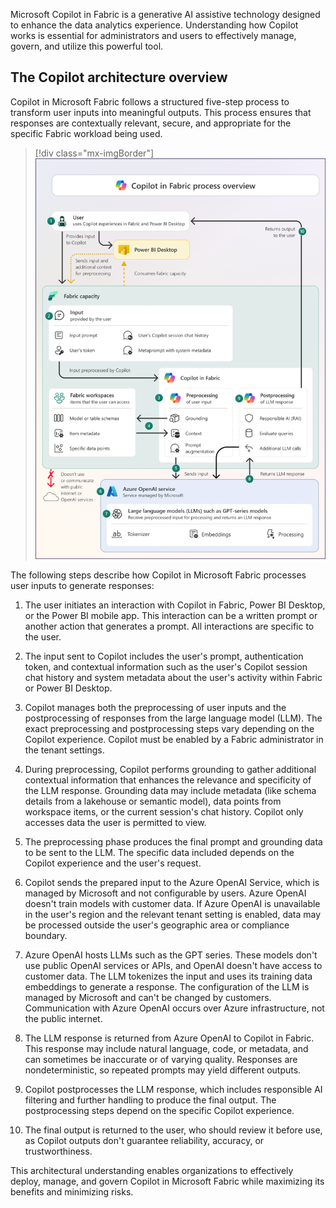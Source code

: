 Microsoft Copilot in Fabric is a generative AI assistive technology designed to enhance the data analytics experience. Understanding how Copilot works is essential for administrators and users to effectively manage, govern, and utilize this powerful tool.

## The Copilot architecture overview

Copilot in Microsoft Fabric follows a structured five-step process to transform user inputs into meaningful outputs. This process ensures that responses are contextually relevant, secure, and appropriate for the specific Fabric workload being used.

> [!div class="mx-imgBorder"]
> [![Diagram showing the process flow of how Copilot in Fabric works.](../media/copilot-fabric-overview-diagram.png)](../media/copilot-fabric-overview-diagram.png#lightbox)

The following steps describe how Copilot in Microsoft Fabric processes user inputs to generate responses:

1. The user initiates an interaction with Copilot in Fabric, Power BI Desktop, or the Power BI mobile app. This interaction can be a written prompt or another action that generates a prompt. All interactions are specific to the user.

2. The input sent to Copilot includes the user's prompt, authentication token, and contextual information such as the user's Copilot session chat history and system metadata about the user's activity within Fabric or Power BI Desktop.

3. Copilot manages both the preprocessing of user inputs and the postprocessing of responses from the large language model (LLM). The exact preprocessing and postprocessing steps vary depending on the Copilot experience. Copilot must be enabled by a Fabric administrator in the tenant settings.

4. During preprocessing, Copilot performs grounding to gather additional contextual information that enhances the relevance and specificity of the LLM response. Grounding data may include metadata (like schema details from a lakehouse or semantic model), data points from workspace items, or the current session's chat history. Copilot only accesses data the user is permitted to view.

5. The preprocessing phase produces the final prompt and grounding data to be sent to the LLM. The specific data included depends on the Copilot experience and the user's request.

6. Copilot sends the prepared input to the Azure OpenAI Service, which is managed by Microsoft and not configurable by users. Azure OpenAI doesn't train models with customer data. If Azure OpenAI is unavailable in the user's region and the relevant tenant setting is enabled, data may be processed outside the user's geographic area or compliance boundary.

7. Azure OpenAI hosts LLMs such as the GPT series. These models don't use public OpenAI services or APIs, and OpenAI doesn't have access to customer data. The LLM tokenizes the input and uses its training data embeddings to generate a response. The configuration of the LLM is managed by Microsoft and can't be changed by customers. Communication with Azure OpenAI occurs over Azure infrastructure, not the public internet.

8. The LLM response is returned from Azure OpenAI to Copilot in Fabric. This response may include natural language, code, or metadata, and can sometimes be inaccurate or of varying quality. Responses are nondeterministic, so repeated prompts may yield different outputs.

9. Copilot postprocesses the LLM response, which includes responsible AI filtering and further handling to produce the final output. The postprocessing steps depend on the specific Copilot experience.

10. The final output is returned to the user, who should review it before use, as Copilot outputs don't guarantee reliability, accuracy, or trustworthiness.

This architectural understanding enables organizations to effectively deploy, manage, and govern Copilot in Microsoft Fabric while maximizing its benefits and minimizing risks.